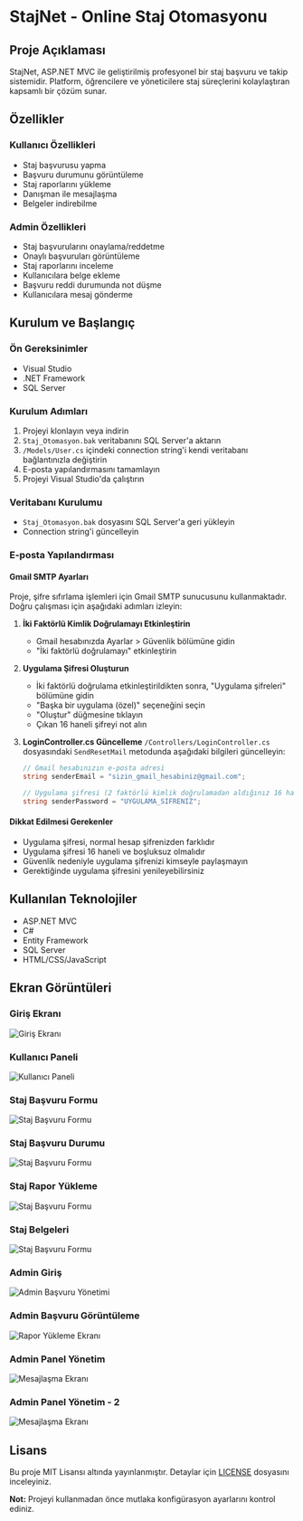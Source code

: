 # StajNet - Online Staj Otomasyonu

## Proje Açıklaması
StajNet, ASP.NET MVC ile geliştirilmiş profesyonel bir staj başvuru ve takip sistemidir. Platform, öğrencilere ve yöneticilere staj süreçlerini kolaylaştıran kapsamlı bir çözüm sunar.

## Özellikler

### Kullanıcı Özellikleri
- Staj başvurusu yapma
- Başvuru durumunu görüntüleme
- Staj raporlarını yükleme
- Danışman ile mesajlaşma
- Belgeler indirebilme

### Admin Özellikleri
- Staj başvurularını onaylama/reddetme
- Onaylı başvuruları görüntüleme
- Staj raporlarını inceleme
- Kullanıcılara belge ekleme
- Başvuru reddi durumunda not düşme
- Kullanıcılara mesaj gönderme

## Kurulum ve Başlangıç

### Ön Gereksinimler
- Visual Studio
- .NET Framework
- SQL Server

### Kurulum Adımları
1. Projeyi klonlayın veya indirin
2. `Staj_Otomasyon.bak` veritabanını SQL Server'a aktarın
3. `/Models/User.cs` içindeki connection string'i kendi veritabanı bağlantınızla değiştirin
4. E-posta yapılandırmasını tamamlayın
5. Projeyi Visual Studio'da çalıştırın

### Veritabanı Kurulumu
- `Staj_Otomasyon.bak` dosyasını SQL Server'a geri yükleyin
- Connection string'i güncelleyin

### E-posta Yapılandırması

#### Gmail SMTP Ayarları
Proje, şifre sıfırlama işlemleri için Gmail SMTP sunucusunu kullanmaktadır. Doğru çalışması için aşağıdaki adımları izleyin:

1. **İki Faktörlü Kimlik Doğrulamayı Etkinleştirin**
   - Gmail hesabınızda Ayarlar > Güvenlik bölümüne gidin
   - "İki faktörlü doğrulamayı" etkinleştirin

2. **Uygulama Şifresi Oluşturun**
   - İki faktörlü doğrulama etkinleştirildikten sonra, "Uygulama şifreleri" bölümüne gidin
   - "Başka bir uygulama (özel)" seçeneğini seçin
   - "Oluştur" düğmesine tıklayın
   - Çıkan 16 haneli şifreyi not alın

3. **LoginController.cs Güncelleme**
   `/Controllers/LoginController.cs` dosyasındaki `SendResetMail` metodunda aşağıdaki bilgileri güncelleyin:

   ```csharp
   // Gmail hesabınızın e-posta adresi
   string senderEmail = "sizin_gmail_hesabiniz@gmail.com";
   
   // Uygulama şifresi (2 faktörlü kimlik doğrulamadan aldığınız 16 haneli şifre)
   string senderPassword = "UYGULAMA_SIFRENIZ";
   ```

#### Dikkat Edilmesi Gerekenler
- Uygulama şifresi, normal hesap şifrenizden farklıdır
- Uygulama şifresi 16 haneli ve boşluksuz olmalıdır
- Güvenlik nedeniyle uygulama şifrenizi kimseyle paylaşmayın
- Gerektiğinde uygulama şifresini yenileyebilirsiniz

## Kullanılan Teknolojiler
- ASP.NET MVC
- C#
- Entity Framework
- SQL Server
- HTML/CSS/JavaScript

## Ekran Görüntüleri

### Giriş Ekranı
![Giriş Ekranı](screenshots/1.png)

### Kullanıcı Paneli
![Kullanıcı Paneli](screenshots/2.png)

### Staj Başvuru Formu
![Staj Başvuru Formu](3.png)

### Staj Başvuru Durumu
![Staj Başvuru Formu](4.png)

### Staj Rapor Yükleme
![Staj Başvuru Formu](5.png)

### Staj Belgeleri
![Staj Başvuru Formu](6.png)

### Admin Giriş
![Admin Başvuru Yönetimi](screenshots/a1.png)

### Admin Başvuru Görüntüleme
![Rapor Yükleme Ekranı](screenshots/a2.png)

### Admin Panel Yönetim
![Mesajlaşma Ekranı](screenshots/a3.png)

### Admin Panel Yönetim - 2
![Mesajlaşma Ekranı](screenshots/a4.png)

## Lisans
Bu proje MIT Lisansı altında yayınlanmıştır. Detaylar için [LICENSE](LICENSE) dosyasını inceleyiniz.

**Not:** Projeyi kullanmadan önce mutlaka konfigürasyon ayarlarını kontrol ediniz.
